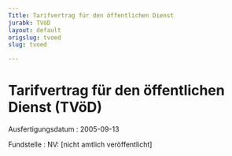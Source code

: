 ```yaml
---
Title: Tarifvertrag für den öffentlichen Dienst
jurabk: TVöD
layout: default
origslug: tvoed
slug: tvoed

---
```


# Tarifvertrag für den öffentlichen Dienst (TVöD)

Ausfertigungsdatum
:   2005-09-13

Fundstelle
:   NV: [nicht amtlich veröffentlicht]

